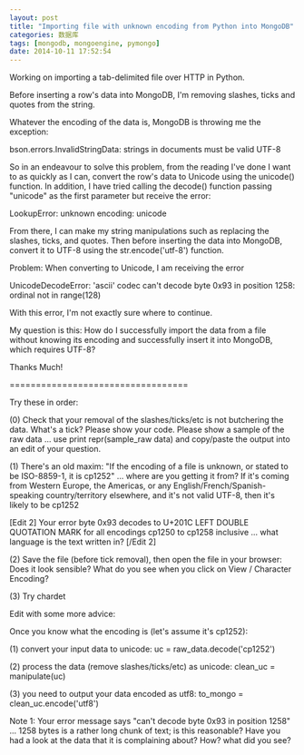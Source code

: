 ```yaml
---
layout: post
title: "Importing file with unknown encoding from Python into MongoDB"
categories: 数据库 
tags: [mongodb, mongoengine, pymongo]
date: 2014-10-11 17:52:54
---
```


Working on importing a tab-delimited file over HTTP in Python.

Before inserting a row's data into MongoDB, I'm removing slashes, ticks and quotes from the string.

Whatever the encoding of the data is, MongoDB is throwing me the exception:

bson.errors.InvalidStringData: strings in documents must be valid UTF-8

So in an endeavour to solve this problem, from the reading I've done I want to as quickly as I can, convert the row's data to Unicode using the unicode() function. In addition, I have tried calling the decode() function passing "unicode" as the first parameter but receive the error:

LookupError: unknown encoding: unicode

From there, I can make my string manipulations such as replacing the slashes, ticks, and quotes. Then before inserting the data into MongoDB, convert it to UTF-8 using the str.encode('utf-8') function.

Problem: When converting to Unicode, I am receiving the error

UnicodeDecodeError: 'ascii' codec can't decode byte 0x93 in position 1258: ordinal not in range(128)

With this error, I'm not exactly sure where to continue.

My question is this: How do I successfully import the data from a file without knowing its encoding and successfully insert it into MongoDB, which requires UTF-8?

Thanks Much!


==================================


Try these in order:

(0) Check that your removal of the slashes/ticks/etc is not butchering the data. What's a tick? Please show your code. Please show a sample of the raw data ... use print repr(sample_raw data) and copy/paste the output into an edit of your question.

(1) There's an old maxim: "If the encoding of a file is unknown, or stated to be ISO-8859-1, it is cp1252" ... where are you getting it from? If it's coming from Western Europe, the Americas, or any English/French/Spanish-speaking country/territory elsewhere, and it's not valid UTF-8, then it's likely to be cp1252

[Edit 2] Your error byte 0x93 decodes to U+201C LEFT DOUBLE QUOTATION MARK for all encodings cp1250 to cp1258 inclusive ... what language is the text written in? [/Edit 2]

(2) Save the file (before tick removal), then open the file in your browser: Does it look sensible? What do you see when you click on View / Character Encoding?

(3) Try chardet

Edit with some more advice:

Once you know what the encoding is (let's assume it's cp1252):

(1) convert your input data to unicode: uc = raw_data.decode('cp1252')

(2) process the data (remove slashes/ticks/etc) as unicode: clean_uc = manipulate(uc)

(3) you need to output your data encoded as utf8: to_mongo = clean_uc.encode('utf8')

Note 1: Your error message says "can't decode byte 0x93 in position 1258" ... 1258 bytes is a rather long chunk of text; is this reasonable? Have you had a look at the data that it is complaining about? How? what did you see?
